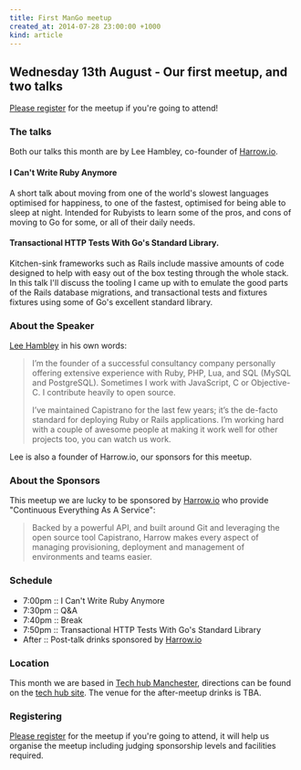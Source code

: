 ```yaml
---
title: First ManGo meetup
created_at: 2014-07-28 23:00:00 +1000
kind: article
---
```


## Wednesday 13th August - Our first meetup, and two talks

[Please register](https://docs.google.com/forms/d/1rmPZr6PFXG4-8p1nMhi1xKMskpecTOe9FeAWGce97B4/viewform) for the meetup if you're going to attend!

### The talks

Both our talks this month are by Lee Hambley, co-founder of [Harrow.io](http://Harrow.io).

#### I Can't Write Ruby Anymore

A short talk about moving from one of the world's slowest languages optimised for happiness, to one of the fastest, optimised for being able to sleep at night. Intended for Rubyists to learn some of the pros, and cons of moving to Go for some, or all of their daily needs.

#### Transactional HTTP Tests With Go's Standard Library.

Kitchen-sink frameworks such as Rails include massive amounts of code designed to help with easy out of the box testing through the whole stack. In this talk I'll discuss the tooling I came up with to emulate the good parts of the Rails database migrations, and transactional tests and fixtures fixtures using some of Go's excellent standard library.

### About the Speaker

[Lee Hambley](http://lee.hambley.name/) in his own words:

> I’m the founder of a successful consultancy company personally offering extensive experience with Ruby, PHP, Lua, and SQL (MySQL and PostgreSQL). Sometimes I work with JavaScript, C or Objective-C. I contribute heavily to open source.
> 
> I’ve maintained Capistrano for the last few years; it’s the de-facto standard for deploying Ruby or Rails applications. I’m working hard with a couple of awesome people at making it work well for other projects too, you can watch us work.

Lee is also a founder of Harrow.io, our sponsors for this meetup.

### About the Sponsors

This meetup we are lucky to be sponsored by [Harrow.io](http://Harrow.io) who provide "Continuous Everything As A Service​":

> Backed by a powerful API, and built around Git and leveraging the open source tool Capistrano, Harrow makes every aspect of managing provisioning, deployment and management of environments and teams easier.


### Schedule

* 7:00pm :: I Can't Write Ruby Anymore
* 7:30pm :: Q&A
* 7:40pm :: Break
* 7:50pm :: Transactional HTTP Tests With Go's Standard Library
* After  :: Post-talk drinks sponsored by [Harrow.io](http://Harrow.io)

### Location

This month we are based in [Tech hub Manchester](http://manchester.techhub.com/), directions can be found on the [tech hub site](http://manchester.techhub.com/directions/manchester/). The venue for the after-meetup drinks is TBA.

### Registering

[Please register](https://docs.google.com/forms/d/1rmPZr6PFXG4-8p1nMhi1xKMskpecTOe9FeAWGce97B4/viewform) for the meetup if you're going to attend, it will help us organise the meetup including judging sponsorship levels and facilities required.
